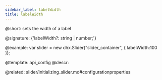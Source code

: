 ```yaml
---
sidebar_label: labelWidth
title: labelWidth
---          
```


@short: sets the width of a label

@signature: {'labelWidth?: string | number;'}


@example: 
var slider = new dhx.Slider("slider_container", {
    labelWidth:100
});


@template:	api_config
@descr: 


@related: slider/initializing_slider.md#configurationproperties
